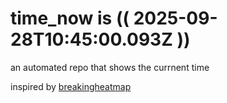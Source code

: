 # time_now is (( 2025-09-28T10:45:00.093Z ))

an automated repo that shows the currnent time

inspired by [breakingheatmap](https://github.com/breakingheatmap/breakingheatmap)